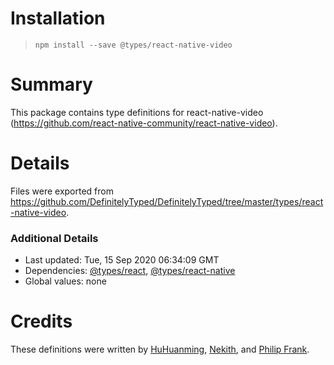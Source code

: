 # Installation
> `npm install --save @types/react-native-video`

# Summary
This package contains type definitions for react-native-video (https://github.com/react-native-community/react-native-video).

# Details
Files were exported from https://github.com/DefinitelyTyped/DefinitelyTyped/tree/master/types/react-native-video.

### Additional Details
 * Last updated: Tue, 15 Sep 2020 06:34:09 GMT
 * Dependencies: [@types/react](https://npmjs.com/package/@types/react), [@types/react-native](https://npmjs.com/package/@types/react-native)
 * Global values: none

# Credits
These definitions were written by [HuHuanming](https://github.com/huhuanming), [Nekith](https://github.com/Nekith), and [Philip Frank](https://github.com/bananer).
